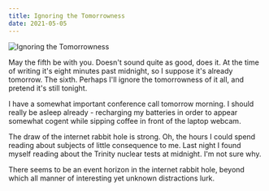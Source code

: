 ```yaml
---
title: Ignoring the Tomorrowness
date: 2021-05-05
---
```


![Ignoring the Tomorrowness](https://source.unsplash.com/2aFp6EWWs58/1600x900)


May the fifth be with you. Doesn't sound quite as good, does it. At the time of writing it's eight minutes past midnight, so I suppose it's already tomorrow. The sixth. Perhaps I'll ignore the tomorrowness of it all, and pretend it's still tonight.


I have a somewhat important conference call tomorrow morning. I should really be asleep already - recharging my batteries in order to appear somewhat cogent while sipping coffee in front of the laptop webcam.


The draw of the internet rabbit hole is strong. Oh, the hours I could spend reading about subjects of little consequence to me. Last night I found myself reading about the Trinity nuclear tests at midnight. I'm not sure why.


There seems to be an event horizon in the internet rabbit hole, beyond which all manner of interesting yet unknown distractions lurk.

